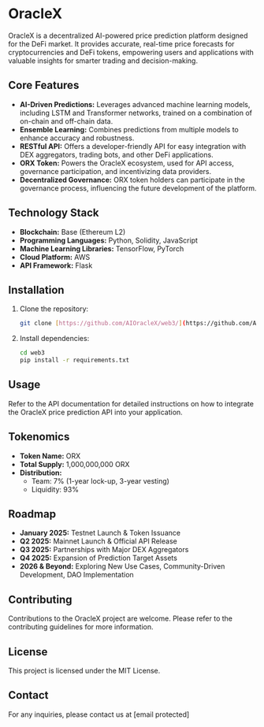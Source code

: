 # OracleX

OracleX is a decentralized AI-powered price prediction platform designed for the DeFi market. It provides accurate, real-time price forecasts for cryptocurrencies and DeFi tokens, empowering users and applications with valuable insights for smarter trading and decision-making.

## Core Features

*   **AI-Driven Predictions:** Leverages advanced machine learning models, including LSTM and Transformer networks, trained on a combination of on-chain and off-chain data.
*   **Ensemble Learning:** Combines predictions from multiple models to enhance accuracy and robustness.
*   **RESTful API:** Offers a developer-friendly API for easy integration with DEX aggregators, trading bots, and other DeFi applications.
*   **ORX Token:** Powers the OracleX ecosystem, used for API access, governance participation, and incentivizing data providers.
*   **Decentralized Governance:** ORX token holders can participate in the governance process, influencing the future development of the platform.

## Technology Stack

*   **Blockchain:** Base (Ethereum L2)
*   **Programming Languages:** Python, Solidity, JavaScript
*   **Machine Learning Libraries:** TensorFlow, PyTorch
*   **Cloud Platform:** AWS
*   **API Framework:** Flask

## Installation

1.  Clone the repository:
    ```bash
    git clone [https://github.com/AIOracleX/web3/](https://github.com/AIOracleX/web3/)
    ```
2.  Install dependencies:
    ```bash
    cd web3
    pip install -r requirements.txt
    ```

## Usage

Refer to the API documentation for detailed instructions on how to integrate the OracleX price prediction API into your application.

## Tokenomics

*   **Token Name:** ORX
*   **Total Supply:** 1,000,000,000 ORX
*   **Distribution:**
    *   Team: 7% (1-year lock-up, 3-year vesting)
    *   Liquidity: 93%

## Roadmap

*   **January 2025:** Testnet Launch & Token Issuance
*   **Q2 2025:** Mainnet Launch & Official API Release
*   **Q3 2025:** Partnerships with Major DEX Aggregators
*   **Q4 2025:** Expansion of Prediction Target Assets
*   **2026 & Beyond:** Exploring New Use Cases, Community-Driven Development, DAO Implementation

## Contributing

Contributions to the OracleX project are welcome. Please refer to the contributing guidelines for more information.

## License

This project is licensed under the MIT License.

## Contact

For any inquiries, please contact us at [email protected]
